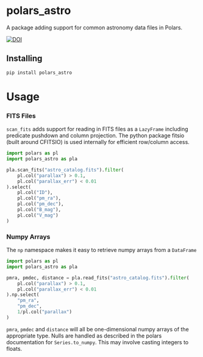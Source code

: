 # polars_astro

A package adding support for common astronomy data files in Polars.

[![DOI](https://zenodo.org/badge/960686891.svg)](https://doi.org/10.5281/zenodo.15151274)

## Installing

`pip install polars_astro`

# Usage

### FITS Files

`scan_fits` adds support for reading in FITS files as a `LazyFrame` including
predicate pushdown and column projection. The python package fitsio (built around CFITSIO)
is used internally for efficient row/column access.

```python
import polars as pl
import polars_astro as pla

pla.scan_fits("astro_catalog.fits").filter(
    pl.col("parallax") > 0.1,
    pl.col("parallax_err") < 0.01
).select(
    pl.col("ID"),
    pl.col("pm_ra"),
    pl.col("pm_dec"),
    pl.col("B_mag"),
    pl.col("V_mag")
)
```

### Numpy Arrays

The `np` namespace makes it easy to retrieve numpy arrays from a `DataFrame`

```python
import polars as pl
import polars_astro as pla

pmra, pmdec, distance = pla.read_fits("astro_catalog.fits").filter(
    pl.col("parallax") > 0.1,
    pl.col("parallax_err") < 0.01
).np.select(
    "pm_ra",
    "pm_dec",
    1/pl.col("parallax")
)
```

`pmra`, `pmdec` and `distance` will all be one-dimensional numpy arrays of the appropriate type. 
Nulls are handled as described in the polars documentation for `Series.to_numpy`. This may involve casting integers to floats.